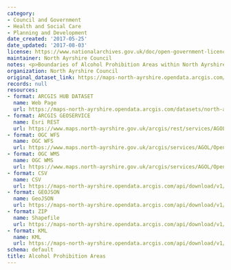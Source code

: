 ```yaml
---
category:
- Council and Government
- Health and Social Care
- Planning and Development
date_created: '2017-05-25'
date_updated: '2017-08-03'
license: https://www.nationalarchives.gov.uk/doc/open-government-licence/version/3/
maintainer: North Ayrshire Council
notes: <p>Boundaries of Alcohol Prohibition Areas within North Ayrshire</p>
organization: North Ayrshire Council
original_dataset_link: https://maps-north-ayrshire.opendata.arcgis.com/datasets/north-ayrshire::alcohol-prohibition-areas
records: null
resources:
- format: ARCGIS HUB DATASET
  name: Web Page
  url: https://maps-north-ayrshire.opendata.arcgis.com/datasets/north-ayrshire::alcohol-prohibition-areas
- format: ARCGIS GEOSERVICE
  name: Esri REST
  url: https://www.maps.north-ayrshire.gov.uk/arcgis/rest/services/AGOL/Open_Data_Portal/MapServer/7
- format: OGC WFS
  name: OGC WFS
  url: https://www.maps.north-ayrshire.gov.uk/arcgis/services/AGOL/Open_Data_Portal/MapServer/WFSServer?request=GetCapabilities&service=WFS
- format: OGC WMS
  name: OGC WMS
  url: https://www.maps.north-ayrshire.gov.uk/arcgis/services/AGOL/Open_Data_Portal/MapServer/WMSServer?request=GetCapabilities&service=WMS
- format: CSV
  name: CSV
  url: https://maps-north-ayrshire.opendata.arcgis.com/api/download/v1/items/22c119a3d18043f9b4a0b55943f33d3b/csv?layers=7
- format: GEOJSON
  name: GeoJSON
  url: https://maps-north-ayrshire.opendata.arcgis.com/api/download/v1/items/22c119a3d18043f9b4a0b55943f33d3b/geojson?layers=7
- format: ZIP
  name: Shapefile
  url: https://maps-north-ayrshire.opendata.arcgis.com/api/download/v1/items/22c119a3d18043f9b4a0b55943f33d3b/shapefile?layers=7
- format: KML
  name: KML
  url: https://maps-north-ayrshire.opendata.arcgis.com/api/download/v1/items/22c119a3d18043f9b4a0b55943f33d3b/kml?layers=7
schema: default
title: Alcohol Prohibition Areas
---
```

